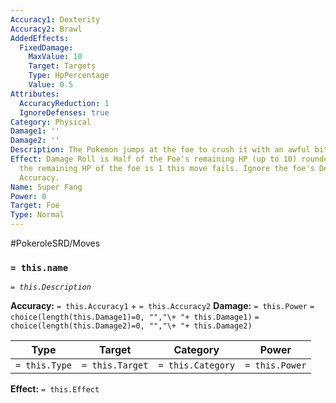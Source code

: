 ```yaml
---
Accuracy1: Dexterity
Accuracy2: Brawl
AddedEffects:
  FixedDamage:
    MaxValue: 10
    Target: Targets
    Type: HpPercentage
    Value: 0.5
Attributes:
  AccuracyReduction: 1
  IgnoreDefenses: true
Category: Physical
Damage1: ''
Damage2: ''
Description: The Pokemon jumps at the foe to crush it with an awful bite.
Effect: Damage Roll is Half of the Foe's remaining HP (up to 10) rounded down. If
  the remaining HP of the foe is 1 this move fails. Ignore the foe's Defenses. -1
  Accuracy.
Name: Super Fang
Power: 0
Target: Foe
Type: Normal
---
```


#PokeroleSRD/Moves

### `= this.name` 
*`= this.Description`*

**Accuracy:** `= this.Accuracy1` + `= this.Accuracy2`
**Damage:** `= this.Power` `= choice(length(this.Damage1)=0, "","\+ "+ this.Damage1)` `= choice(length(this.Damage2)=0, "","\+ "+ this.Damage2)`

| Type          | Target          | Category          | Power          |
| ------------- | --------------- | ----------------  | -------------- |
| `= this.Type` | `= this.Target` | `= this.Category` | `= this.Power` | 

**Effect:** `= this.Effect`